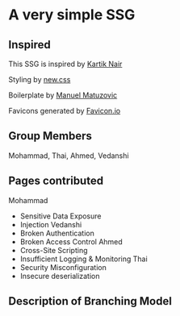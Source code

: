 # A very simple SSG

## Inspired

This SSG is inspired by [Kartik Nair](https://github.com/kartiknair/blog)

Styling by [new.css](https://github.com/xz/new.css)

Boilerplate by [Manuel Matuzovic](https://www.matuzo.at/blog/html-boilerplate/)

Favicons generated by [Favicon.io](https://favicon.io/emoji-favicons/)

## Group Members
Mohammad, Thai, Ahmed, Vedanshi

## Pages contributed
Mohammad
- Sensitive Data Exposure
- Injection
Vedanshi
- Broken Authentication
- Broken Access Control
Ahmed
- Cross-Site Scripting
- Insufficient Logging & Monitoring
Thai
- Security Misconfiguration
- Insecure deserialization 

## Description of Branching Model
